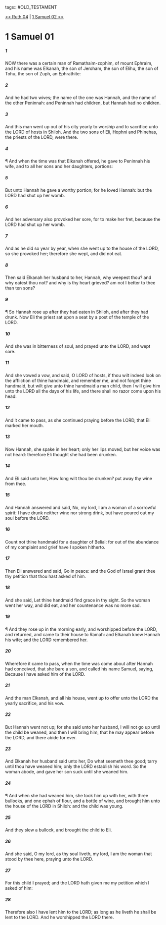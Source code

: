tags:: #OLD_TESTAMENT

[<< Ruth 04](OLD_TESTAMENT/08_Ruth/Ruth_04.md) | [1 Samuel 02 >>](OLD_TESTAMENT/09_1_Samuel/1_Samuel_02.md)

# 1 Samuel 01

##### 1

NOW there was a certain man of Ramathaim-zophim, of mount Ephraim, and his name was Elkanah, the son of Jeroham, the son of Elihu, the son of Tohu, the son of Zuph, an Ephrathite:

##### 2

And he had two wives; the name of the one was Hannah, and the name of the other Peninnah: and Peninnah had children, but Hannah had no children.

##### 3

And this man went up out of his city yearly to worship and to sacrifice unto the LORD of hosts in Shiloh. And the two sons of Eli, Hophni and Phinehas, the priests of the LORD, were there.

##### 4

¶ And when the time was that Elkanah offered, he gave to Peninnah his wife, and to all her sons and her daughters, portions:

##### 5

But unto Hannah he gave a worthy portion; for he loved Hannah: but the LORD had shut up her womb.

##### 6

And her adversary also provoked her sore, for to make her fret, because the LORD had shut up her womb.

##### 7

And as he did so year by year, when she went up to the house of the LORD, so she provoked her; therefore she wept, and did not eat.

##### 8

Then said Elkanah her husband to her, Hannah, why weepest thou? and why eatest thou not? and why is thy heart grieved? am not I better to thee than ten sons?

##### 9

¶ So Hannah rose up after they had eaten in Shiloh, and after they had drunk. Now Eli the priest sat upon a seat by a post of the temple of the LORD.

##### 10

And she was in bitterness of soul, and prayed unto the LORD, and wept sore.

##### 11

And she vowed a vow, and said, O LORD of hosts, if thou wilt indeed look on the affliction of thine handmaid, and remember me, and not forget thine handmaid, but wilt give unto thine handmaid a man child, then I will give him unto the LORD all the days of his life, and there shall no razor come upon his head.

##### 12

And it came to pass, as she continued praying before the LORD, that Eli marked her mouth.

##### 13

Now Hannah, she spake in her heart; only her lips moved, but her voice was not heard: therefore Eli thought she had been drunken.

##### 14

And Eli said unto her, How long wilt thou be drunken? put away thy wine from thee.

##### 15

And Hannah answered and said, No, my lord, I am a woman of a sorrowful spirit: I have drunk neither wine nor strong drink, but have poured out my soul before the LORD.

##### 16

Count not thine handmaid for a daughter of Belial: for out of the abundance of my complaint and grief have I spoken hitherto.

##### 17

Then Eli answered and said, Go in peace: and the God of Israel grant thee thy petition that thou hast asked of him.

##### 18

And she said, Let thine handmaid find grace in thy sight. So the woman went her way, and did eat, and her countenance was no more sad.

##### 19

¶ And they rose up in the morning early, and worshipped before the LORD, and returned, and came to their house to Ramah: and Elkanah knew Hannah his wife; and the LORD remembered her.

##### 20

Wherefore it came to pass, when the time was come about after Hannah had conceived, that she bare a son, and called his name Samuel, saying, Because I have asked him of the LORD.

##### 21

And the man Elkanah, and all his house, went up to offer unto the LORD the yearly sacrifice, and his vow.

##### 22

But Hannah went not up; for she said unto her husband, I will not go up until the child be weaned, and then I will bring him, that he may appear before the LORD, and there abide for ever.

##### 23

And Elkanah her husband said unto her, Do what seemeth thee good; tarry until thou have weaned him; only the LORD establish his word. So the woman abode, and gave her son suck until she weaned him.

##### 24

¶ And when she had weaned him, she took him up with her, with three bullocks, and one ephah of flour, and a bottle of wine, and brought him unto the house of the LORD in Shiloh: and the child was young.

##### 25

And they slew a bullock, and brought the child to Eli.

##### 26

And she said, O my lord, as thy soul liveth, my lord, I am the woman that stood by thee here, praying unto the LORD.

##### 27

For this child I prayed; and the LORD hath given me my petition which I asked of him:

##### 28

Therefore also I have lent him to the LORD; as long as he liveth he shall be lent to the LORD. And he worshipped the LORD there.

